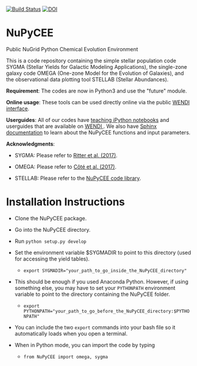 [![Build Status](https://travis-ci.org/NuGrid/NuPyCEE.svg?branch=master)](https://travis-ci.org/NuGrid/NuPyCEE) [![DOI](https://zenodo.org/badge/51356355.svg)](https://zenodo.org/badge/latestdoi/51356355)

NuPyCEE
=======
 
Public NuGrid Python Chemical Evolution Environment

This is a code repository containing the simple stellar population code SYGMA (Stellar Yields for Galactic Modeling Applications), the single-zone galaxy code OMEGA (One-zone Model for the Evolution of Galaxies), and the observational data plotting tool STELLAB (Stellar Abundances). 

**Requirement**: The codes are now in Python3 and use the "future" module.

**Online usage**: These tools can be used directly online via the public <a href="http://www.nugridstars.org/projects/wendi">WENDI interface</a>.

**Userguides**: All of our codes have <a href="http://nugrid.github.io/NuPyCEE/teaching.html">teaching iPython notebooks</a> and userguides that are available on <a href="http://www.nugridstars.org/projects/wendi">WENDI </a>. We also have <a href="http://nugrid.github.io/NuPyCEE/SPHINX/build/html/index.html">Sphinx documentation</a> to learn about the NuPyCEE functions and input parameters.

**Acknowledgments**: 

* SYGMA: Please refer to <a href="http://adsabs.harvard.edu/abs/2017arXiv171109172R">Ritter et al. (2017)</a>.

* OMEGA: Please refer to <a href="h* ttp://adsabs.harvard.edu/abs/2016arXiv160407824C">Côté et al. (2017)</a>.

* STELLAB: Please refer to the <a href="http://adsabs.harvard.edu/abs/2016ascl.soft10015R">NuPyCEE code library</a>.


Installation Instructions
=======
* Clone the NuPyCEE package.
* Go into the NuPyCEE directory.
* Run `python setup.py develop`
* Set the environment variable $SYGMADIR to point to this directory (used for accessing the yield tables).
	* `export SYGMADIR="your_path_to_go_inside_the_NuPyCEE_directory"`
* This should be enough if you used Anaconda Python. However, if using something else, you may have to set your `PYTHONPATH` environment variable to point to the directory containing the NuPyCEE folder.
	* `export PYTHONPATH="your_path_to_go_before_the_NuPyCEE_directory:$PYTHONPATH"`
* You can include the two `export` commands into your bash file so it automatically loads when you open a terminal.

* When in Python mode, you can import the code by typing
	* `from NuPyCEE import omega, sygma`